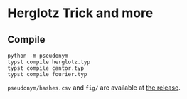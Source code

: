# Herglotz Trick and more

## Compile

```shell
python -m pseudonym
typst compile herglotz.typ
typst compile cantor.typ
typst compile fourier.typ
```

`pseudonym/hashes.csv` and `fig/` are available at [the release][release].

[release]: https://github.com/YDX-2147483647/herglotz/releases/latest "Latest release"
